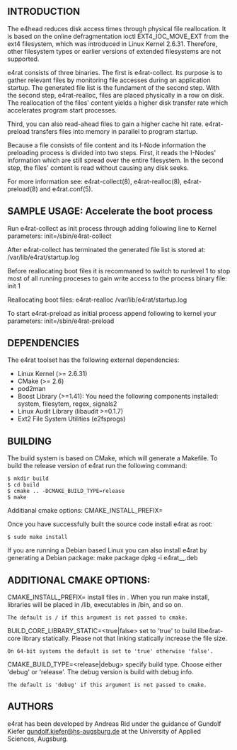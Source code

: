 ## INTRODUCTION

The e4head reduces disk access times through physical file reallocation. It is based
on the online defragmentation ioctl EXT4_IOC_MOVE_EXT from the ext4 filesystem,
which was introduced in Linux Kernel 2.6.31. Therefore, other filesystem types
or earlier versions of extended filesystems are not supported.

e4rat consists of three binaries. The first is e4rat-collect. Its purpose is to
gather relevant files by monitoring file accesses during an application startup.
The generated file list is the fundament of the second step. With the second
step, e4rat-realloc, files are placed physically in a row on disk.
The reallocation of the files' content yields a higher disk transfer rate which
accelerates program start processes.

Third, you can also read-ahead files to gain a higher cache hit rate.
e4rat-preload transfers files into memory in parallel to program startup.

Because a file consists of file content and its I-Node information the
preloading process is divided into two steps. First, it reads the I-Nodes'
information which are still spread over the entire filesystem. In the second
step, the files' content is read without causing any disk seeks.

For more information see: e4rat-collect(8), e4rat-realloc(8), e4rat-preload(8)
                          and e4rat.conf(5).


## SAMPLE USAGE: Accelerate the boot process

Run e4rat-collect as init process through adding following line to Kernel
parameters:
    init=/sbin/e4rat-collect

After e4rat-collect has terminated the generated file list is stored at:
    /var/lib/e4rat/startup.log

Before reallocating boot files it is recommaned to switch to runlevel 1 to
stop most of all running proceses to gain write access to the process binary
file:
    init 1
    
Reallocating boot files:
    e4rat-realloc  /var/lib/e4rat/startup.log

To start e4rat-preload as initial process append following to kernel your
parameters:
    init=/sbin/e4rat-preload

## DEPENDENCIES

The e4rat toolset has the following external dependencies:
 - Linux Kernel (>= 2.6.31)
 - CMake (>= 2.6)
 - pod2man
 - Boost Library (>=1.41): You need the following components installed:
       system, filesytem, regex, signals2
 - Linux Audit Library (libaudit >=0.1.7)
 - Ext2 File System Utilities (e2fsprogs)

## BUILDING

The build system is based on CMake, which will generate a Makefile.
To build the release version of e4rat run the following command:
    
    $ mkdir build
    $ cd build
    $ cmake .. -DCMAKE_BUILD_TYPE=release
    $ make

Additianal cmake options:
 CMAKE_INSTALL_PREFIX=<prefix>
 
Once you have successfully built the source code install e4rat as root:

    $ sudo make install
    
If you are running a Debian based Linux you can also install e4rat by
generating a Debian package:
    make package
    dpkg -i e4rat_<version>_<arch>.deb

## ADDITIONAL CMAKE OPTIONS:

CMAKE_INSTALL_PREFIX=<prefix>
    install files in <prefix>. When you run make install, libraries will
    be placed in <prefix>/lib, executables in <prefix>/bin, and so on.

    The default is / if this argument is not passed to cmake.

BUILD_CORE_LIBRARY_STATIC=<true|false>
    set to 'true' to build libe4rat-core library statically. Please not 
    that linking statically increase the file size.

    On 64-bit systems the default is set to 'true' otherwise 'false'.

CMAKE_BUILD_TYPE=<release|debug>
    specify build type. Choose either 'debug' or 'release'. The debug
    version is build with debug info.

    The default is 'debug' if this argument is not passed to cmake.

## AUTHORS

e4rat has been developed by Andreas Rid <conso at users.sf.net> under the
guidance of Gundolf Kiefer <gundolf.kiefer@hs-augsburg.de> at
the University of Applied Sciences, Augsburg.
